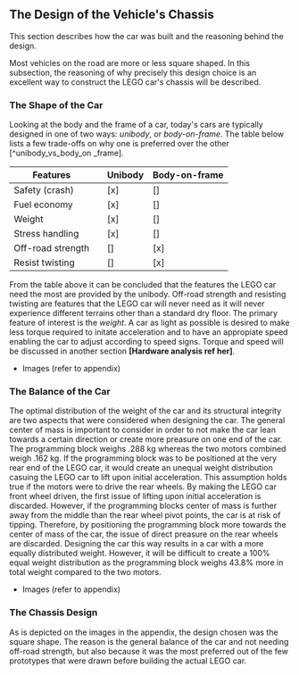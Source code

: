 ## The Design of the Vehicle's Chassis
This section describes how the car was built and the reasoning behind the design. 

Most vehicles on the road are more or less square shaped. In this subsection, the reasoning of why precisely this design choice is an excellent way to construct the LEGO car's chassis will be described.

### The Shape of the Car
Looking at the body and the frame of a car, today's cars are typically designed in one of two ways: *unibody*, or *body-on-frame*. The table below lists a few trade-offs on why one is preferred over the other [^unibody_vs_body_on _frame].

| Features          |     | Unibody | Body-on-frame |
| ----------------- | --- | ------- | ------------- |
| Safety (crash)    |     | [x]     | []            |
| Fuel economy      |     | [x]     | []            |
| Weight            |     | [x]     | []            |
| Stress handling   |     | [x]     | []            |
| Off-road strength |     | []      | [x]           |
| Resist twisting   |     | []      | [x]           |

From the table above it can be concluded that the features the LEGO car need the most are provided by the unibody. Off-road strength and resisting twisting are features that the LEGO car will never need as it will never experience different terrains other than a standard dry floor. The primary feature of interest is the *weight*. A car as light as possible is desired to make less torque required to initate acceleration and to have an appropiate speed enabling the car to adjust according to speed signs. Torque and speed will be discussed in another section **[Hardware analysis ref her]**. 

+ Images (refer to appendix)

### The Balance of the Car

The optimal distribution of the weight of the car and its structural integrity are two aspects that were considered when designing the car. The general center of mass is important to consider in order to not make the car lean towards a certain direction or create more preasure on one end of the car. The programming block weighs .288 kg whereas the two motors combined weigh .162 kg. If the programming block was to be positioned at the very rear end of the LEGO car, it would create an unequal weight distribution casuing the LEGO car to lift upon initial acceleration. This assumption holds true if the motors were to drive the rear wheels. By making the LEGO car front wheel driven, the first issue of lifting upon initial acceleration is discarded. However, if the programming blocks center of mass is further away from the middle than the rear wheel pivot points, the car is at risk of tipping. Therefore, by positioning the programming block more towards the center of mass of the car, the issue of direct preasure on the rear wheels are discarded. Designing the car this way results in a car with a more equally distributed weight. However, it will be difficult to create a 100% equal weight distribution as the programming block weighs 43.8% more in total weight compared to the two motors. 

+ Images (refer to appendix)

### The Chassis Design
As is depicted on the images in the appendix, the design chosen was the square shape. The reason is the general balance of the car and not needing off-road strength, but also because it was the most preferred out of the few prototypes that were drawn before building the actual LEGO car. 




[^unibody_vs._body_on_frame]: http://www.autonews.com/article/20170626/OEM01/170629864/body-on-frame-vs.-unibody:-pros-and-cons

